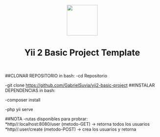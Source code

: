 <p align="center">
    <a href="https://github.com/yiisoft" target="_blank">
        <img src="https://avatars0.githubusercontent.com/u/993323" height="100px">
    </a>
    <h1 align="center">Yii 2 Basic Project Template</h1>
    <br>
</p>

##CLONAR REPOSITORIO
  in bash:
  -cd Repositorio

  -git clone https://github.com/GabrielSuvia/yii2-basic-project
##INSTALAR DEPENDENCIAS
  in bash:

  -composer install

  -php yii serve

##NOTA
   -rutas disponibles para probrar:  
                 *http//:localhost:8080/user   (metodo-GET) -> retorna todos los usuarios 
                 *http//:user/create   (metodo-POST) -> crea los usuarios y retorna